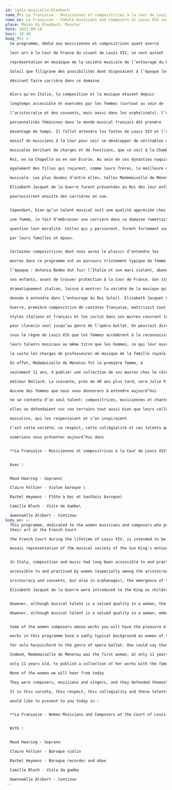```yaml
---
id: ignis-musicalis-Kleebach
name_fr: La françoise - Musiciennes et compositrices à la cour de Louis XIV
name_en: La Françoise - Female musicians and composers at Louis XIV court
place: Maion du Kleebach, Munster
date: 2021-09-18
hour: 20:30
body_fr: >-
  Ce programme, dédié aux musiciennes et compositrices ayant exercé

  leur art à la Cour de France du vivant de Louis XIV, se veut autant

  représentation en mosaïque de la société musicale de l’entourage du Roi

  Soleil que filigrane des possibilités dont disposaient à l’époque les femmes

  désirant faire carrière dans ce domaine.


  Alors qu’en Italie, la composition et la musique étaient depuis

  longtemps accessible et exercées par les femmes (surtout au sein de

  l’aristocratie et des couvents, mais aussi dans les orphelinats), l’émergence de

  personnalités féminines dans le monde musical français dût prendre

  davantage de temps. Il fallut attendre les fastes de Louis XIV et l’engagement

  massif de musiciens à la Cour pour voir se développer de véritables dynasties

  musicales héritant de charges et de fonctions, que ce soit à la Chambre du

  Roi, en sa Chapelle ou en son Ecurie. Au sein de ces dynasties naquirent

  également des filles qui reçurent, comme leurs frères, la meilleure éducation

  musicale. Les plus douées d’entre elles, telles Mademoiselle de Ménetou ou

  Elisabeth Jacquet de la Guerre furent présentées au Roi dès leur enfance et

  poursuivirent ensuite des carrières en vue.


  Cependant, bien qu’un talent musical soit une qualité appréciée chez

  une femme, le fait d’embrasser une carrière dans ce domaine remettait en

  question leur moralité. Celles qui y parvinrent, furent fortement soutenues

  par leurs familles et époux.


  Certaines compositrices dont vous aurez le plaisir d’entendre les

  œuvres dans ce programme ont un parcours tristement typique de femme de

  l’époque : Antonia Bembo dut fuir l’Italie et son mari violent, abandonner

  ses enfants, avant de trouver protection à la Cour de France. Son style, plus

  dramatiquement italien, laisse à montrer la variété de la musique qui était

  donnée à entendre dans l’entourage du Roi Soleil. Elisabeth Jacquet de la

  Guerre, première compositrice de cantates française, maîtrisait tout à fait les

  styles italiens et français et les inclut dans ses œuvres couvrant le répertoire

  pour clavecin seul jusqu’au genre de l’opéra ballet. On pourrait dire que c’est

  sous le règne de Louis XIV que les femmes accédèrent à la reconnaissance de

  leurs talents musicaux au même titre que les hommes, ce qui leur ouvrit par

  la suite les charges de professeures de musique de la famille royale.

  En effet, Mademoiselle de Ménetou fut la première femme, à

  seulement 11 ans, à publier une collection de ses œuvres chez le célèbre

  éditeur Ballard. La suivante, près de 40 ans plus tard, sera Julie Pinel.

  Aucune des femmes que nous vous donnerons à entendre aujourd’hui

  ne se contenta d’un seul talent: compositrices, musiciennes et chanteuses,

  elles se défendaient sur ces terrains tout aussi bien que leurs collègues

  masculins, qui les respectaient et s’en inspiraient.

  C’est cette variété, ce respect, cette collégialité et ces talents que nous

  aimerions vous présenter aujourd’hui dans


  **La Françoise - Musiciennes et compositrices à la Cour de Louis XIV**


  Avec : 


  Maud Haering - Soprano\

  Claire Foltzer - Violon baroque \

  Rachel Heymans - Flûte à bec et hautbois baroque\

  Camille Bloch - Viole de Gambe\

  Gwennaëlle Alibert - Continuo
body_en: >-
  This programme, dedicated to the women musicians and composers who practised
  their art at the French Court

  the French Court during the lifetime of Louis XIV, is intended to be both a

  mosaic representation of the musical society of the Sun King's entourage the Sun King's entourage as well as a watermark of the possibilities available to women at the time who wished to make a career in this field.


  In Italy, composition and music had long been accessible to and practised by women.

  accessible to and practised by women (especially among the aristocracy and

  aristocracy and convents, but also in orphanages), the emergence of the emergence of female personalities in the French musical world had to take the French musical world took more time. It was not until the splendour of Louis XIV and the massive involvement the massive involvement of musicians at Court to see the development of real musical dynasties dynasties inheriting positions and functions, whether in the King's Chamber the King's Chamber, his Chapel or his Stables. Within these dynasties were born daughters were also born who, like their brothers, received the best musical musical education. The most gifted of them, such as Mademoiselle de Ménetou or

  Elisabeth Jacquet de la Guerre were introduced to the King as children and went on to and went on to pursue prominent careers.


  However, although musical talent is a valued quality in a woman, the

  However, although musical talent is a valued quality in a woman, embarking on a career in this field called questioned their morality. Those who did, were strongly supported by their families by their families and husbands.


  Some of the women composers whose works you will have the pleasure of hearing in this

  works in this programme have a sadly typical background as women of the time: Antonia Bemann Antonia Bembo had to flee Italy and her violent husband, abandon her children Antonia Bembo had to flee Italy and her violent husband, and abandon her children, before finding protection at the French Court. Her style, more style, more dramatically Italian, allows us to see the variety of music that was heard in the entourage of the Sun King. Elisabeth Jacquet de la Guerre War, the first French composer of cantatas, mastered both Italian and French Italian and French styles and includes them in her works covering the repertoire for solo harpsichord

  for solo harpsichord to the genre of opera ballet. One could say that it was the reign of Louis XIV that women gained recognition for their musical their musical talents on an equal footing with men, which subsequently opened This opened up the possibility of being appointed as music teachers to the royal family.

  Indeed, Mademoiselle de Ménetou was the first woman, at only 11 years of age, to publish a collection

  only 11 years old, to publish a collection of her works with the famous publisher Ballard. The next, almost 40 years later, was Julie Pinel.

  None of the women we will hear from today

  They were composers, musicians and singers, and they defended themselves just as well as their male colleagues, who respected them and drew inspiration from them.

  It is this variety, this respect, this collegiality and these talents that we would like to present to you

  would like to present to you today in :


  **La Françoise - Women Musicians and Composers at the Court of Louis XIV**


  With : 


  Maud Haering - Soprano

  Claire Foltzer - Baroque violin

  Rachel Heymans - Baroque recorder and oboe

  Camille Bloch - Viola da gamba

  Gwennaëlle Alibert - Continuo
---
```

